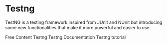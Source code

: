 # Testng

TestNG is a testing framework inspired from JUnit and NUnit but introducing some new functionalities that make it more powerful and easier to use.

<ResourceGroupTitle>Free Content</ResourceGroupTitle>
<BadgeLink colorScheme='blue' badgeText='Official Site' href='https://testng.org'>Testng</BadgeLink>
<BadgeLink colorScheme='blue' badgeText='Official Documentation' href='https://testng.org/doc/documentation-main.html'>Testng Documentation</BadgeLink>
<BadgeLink colorScheme='yellow' badgeText='Read' href='https://www.guru99.com/all-about-testng-and-selenium.html'>Testng tutorial</BadgeLink>